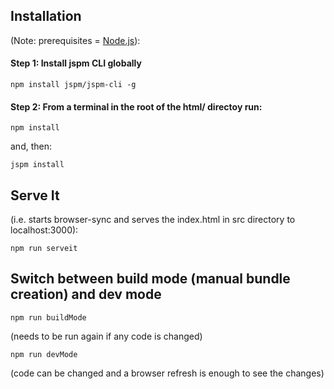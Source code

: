 ## Installation 
(Note: prerequisites = [Node.js](https://nodejs.org/download/)):

#### Step 1: Install jspm CLI globally

```
npm install jspm/jspm-cli -g
```

#### Step 2: From a terminal in the root of the html/ directoy run:

```
npm install
```

and, then:

```
jspm install
```

## Serve It
(i.e. starts browser-sync and serves the index.html in src directory to localhost:3000):

```
npm run serveit
```

## Switch between build mode (manual bundle creation) and dev mode

```
npm run buildMode
```
(needs to be run again if any code is changed)

```
npm run devMode
```
(code can be changed and a browser refresh is enough to see the changes)
